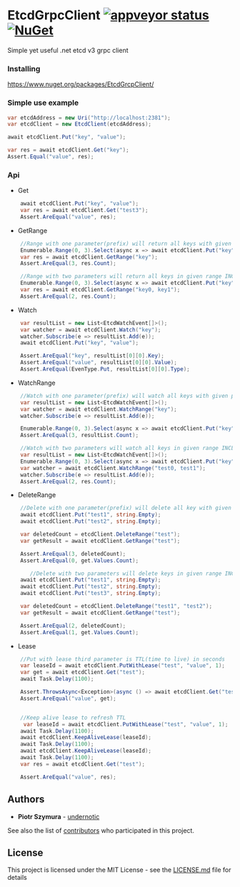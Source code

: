 # EtcdGrpcClient [![appveyor status](https://ci.appveyor.com/api/projects/status/github/undernotic/etcdgrpcclient)](https://ci.appveyor.com/project/UnderNotic/etcdgrpcclient) [![NuGet](https://img.shields.io/nuget/vpre/EtcdGrcpClient.svg?style=plastic)](https://www.nuget.org/packages/EtcdGrcpClient)

Simple yet useful .net etcd v3 grpc client

### Installing
https://www.nuget.org/packages/EtcdGrcpClient/

### Simple use example
``` csharp
var etcdAddress = new Uri("http://localhost:2381");
var etcdClient = new EtcdClient(etcdAddress);

await etcdClient.Put("key", "value");

var res = await etcdClient.Get("key");
Assert.Equal("value", res);
```

### Api
- Get
``` csharp
    await etcdClient.Put("key", "value");
    var res = await etcdClient.Get("test3");
    Assert.AreEqual("value", res); 
```
- GetRange
``` csharp
    //Range with one parameter(prefix) will return all keys with given prefix
    Enumerable.Range(0, 3).Select(async x => await etcdClient.Put("key" + x, "value" + x));
    var res = await etcdClient.GetRange("key");
    Assert.AreEqual(3, res.Count);

    //Range with two parameters will return all keys in given range INCLUDING
    Enumerable.Range(0, 3).Select(async x => await etcdClient.Put("key" + x, "value" + x));
    var res = await etcdClient.GetRange("key0, key1");
    Assert.AreEqual(2, res.Count);
```
- Watch
``` csharp
    var resultList = new List<EtcdWatchEvent[]>();
    var watcher = await etcdClient.Watch("key");
    watcher.Subscribe(e => resultList.Add(e));
    await etcdClient.Put("key", "value");

    Assert.AreEqual("key", resultList[0][0].Key);
    Assert.AreEqual("value", resultList[0][0].Value);
    Assert.AreEqual(EvenType.Put, resultList[0][0].Type);
```
- WatchRange
``` csharp
    //Watch with one parameter(prefix) will watch all keys with given prefix
    var resultList = new List<EtcdWatchEvent[]>();
    var watcher = await etcdClient.WatchRange("key");
    watcher.Subscribe(e => resultList.Add(e));

    Enumerable.Range(0, 3).Select(async x => await etcdClient.Put("key" + x, "value" + x));
    Assert.AreEqual(3, resultList.Count);

    //Watch with two parameters will watch all keys in given range INCLUDING
    var resultList = new List<EtcdWatchEvent[]>();
    Enumerable.Range(0, 3).Select(async x => await etcdClient.Put("key" + x, "value" + x));
    var watcher = await etcdClient.WatchRange("test0, test1");
    watcher.Subscribe(e => resultList.Add(e));
    Assert.AreEqual(2, res.Count);
```
- DeleteRange
``` csharp
    //Delete with one parameter(prefix) will delete all key with given prefix
    await etcdClient.Put("test1", string.Empty);
    await etcdClient.Put("test2", string.Empty);

    var deletedCount = etcdClient.DeleteRange("test");
    var getResult = await etcdClient.GetRange("test");

    Assert.AreEqual(3, deletedCount);
    Assert.AreEqual(0, get.Values.Count);

       //Delete with two parameters will delete keys in given range INCLUDING
    await etcdClient.Put("test1", string.Empty);
    await etcdClient.Put("test2", string.Empty);
    await etcdClient.Put("test3", string.Empty);

    var deletedCount = etcdClient.DeleteRange("test1", "test2");
    var getResult = await etcdClient.GetRange("test");

    Assert.AreEqual(2, deletedCount);
    Assert.AreEqual(1, get.Values.Count);
```

- Lease
``` csharp
    //Put with lease third parameter is TTL(time to live) in seconds
    var leaseId = await etcdClient.PutWithLease("test", "value", 1);
    var get = await etcdClient.Get("test");
    await Task.Delay(1100);

    Assert.ThrowsAsync<Exception>(async () => await etcdClient.Get("test"));
    Assert.AreEqual("value", get);


    //Keep alive lease to refresh TTL
     var leaseId = await etcdClient.PutWithLease("test", "value", 1);
    await Task.Delay(1100);
    await etcdClient.KeepAliveLease(leaseId);
    await Task.Delay(1100);
    await etcdClient.KeepAliveLease(leaseId);
    await Task.Delay(1100);
    var res = await etcdClient.Get("test");

    Assert.AreEqual("value", res);
```

## Authors

* **Piotr Szymura** - [undernotic](https://github.com/undernotic)

See also the list of [contributors](https://github.com/undernotic/etcdgrpcclient/contributors) who participated in this project.

## License

This project is licensed under the MIT License - see the [LICENSE.md](LICENSE) file for details
